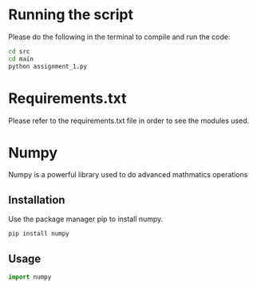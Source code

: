 # Running the script

Please do the following in the terminal to compile and run the code:
```bash
cd src
cd main
python assignment_1.py
```

# Requirements.txt
Please refer to the requirements.txt file in order to see the modules used.

# Numpy

Numpy is a powerful library used to do advanced mathmatics operations

## Installation

Use the package manager pip to install numpy.

```bash
pip install numpy
```

## Usage

```python
import numpy
```
